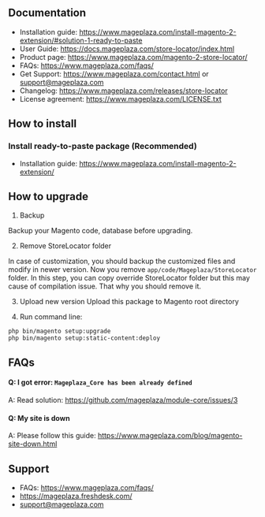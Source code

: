 ## Documentation

- Installation guide: https://www.mageplaza.com/install-magento-2-extension/#solution-1-ready-to-paste
- User Guide: https://docs.mageplaza.com/store-locator/index.html
- Product page: https://www.mageplaza.com/magento-2-store-locator/
- FAQs: https://www.mageplaza.com/faqs/
- Get Support: https://www.mageplaza.com/contact.html or support@mageplaza.com
- Changelog: https://www.mageplaza.com/releases/store-locator
- License agreement: https://www.mageplaza.com/LICENSE.txt

## How to install

### Install ready-to-paste package (Recommended)

- Installation guide: https://www.mageplaza.com/install-magento-2-extension/

## How to upgrade

1. Backup

Backup your Magento code, database before upgrading.

2. Remove StoreLocator folder 

In case of customization, you should backup the customized files and modify in newer version. 
Now you remove `app/code/Mageplaza/StoreLocator` folder. In this step, you can copy override StoreLocator folder but this may cause of compilation issue. That why you should remove it.

3. Upload new version
Upload this package to Magento root directory

4. Run command line:

```
php bin/magento setup:upgrade
php bin/magento setup:static-content:deploy
```


## FAQs


#### Q: I got error: `Mageplaza_Core has been already defined`
A: Read solution: https://github.com/mageplaza/module-core/issues/3


#### Q: My site is down
A: Please follow this guide: https://www.mageplaza.com/blog/magento-site-down.html


## Support

- FAQs: https://www.mageplaza.com/faqs/
- https://mageplaza.freshdesk.com/
- support@mageplaza.com
